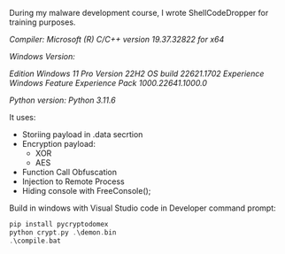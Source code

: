 During my malware development course, I wrote ShellCodeDropper for training purposes.

*Compiler: Microsoft (R) C/C++ version 19.37.32822 for x64*

*Windows Version:*

*Edition	Windows 11 Pro
Version	22H2
OS build	22621.1702
Experience	Windows Feature Experience Pack 1000.22641.1000.0*

*Python version: Python 3.11.6*

It uses:

- Storiing payload in .data secrtion
- Encryption payload:
    - XOR
    - AES
- Function Call Obfuscation
- Injection to Remote Process
- Hiding console with FreeConsole();

Build in windows with Visual Studio code in Developer command prompt:

```cpp
pip install pycryptodomex
python crypt.py .\demon.bin
.\compile.bat
```